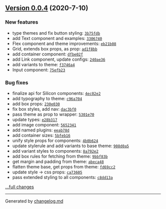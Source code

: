 ## [Version 0.0.4](https://github.com/animify/Silicon/releases/tag/v0.0.4) (2020-7-10)

### New features

- type themes and fix button styling: [`3b75fdb`](https://github.com/animify/Silicon/commit/3b75fdb)
- add Text component and examples: [`3306740`](https://github.com/animify/Silicon/commit/3306740)
- Flex component and theme improvements: [`eb21b08`](https://github.com/animify/Silicon/commit/eb21b08)
- Grid, extends box props, as prop: [`ad1f8bb`](https://github.com/animify/Silicon/commit/ad1f8bb)
- add container component: [`dfbe02f`](https://github.com/animify/Silicon/commit/dfbe02f)
- add Link component, update configs: [`240ae36`](https://github.com/animify/Silicon/commit/240ae36)
- add variants to theme: [`f3746a4`](https://github.com/animify/Silicon/commit/f3746a4)
- Input component: [`75efb23`](https://github.com/animify/Silicon/commit/75efb23)

### Bug fixes

- finalize api for Silicon components: [`4ec02e2`](https://github.com/animify/Silicon/commit/4ec02e2)
- add typography to theme: [`c96a704`](https://github.com/animify/Silicon/commit/c96a704)
- add box props: [`230e030`](https://github.com/animify/Silicon/commit/230e030)
- fix box styles, add nav: [`dac3bf0`](https://github.com/animify/Silicon/commit/dac3bf0)
- pass theme as prop to wrapper: [`5301e70`](https://github.com/animify/Silicon/commit/5301e70)
- update types: [`e28b317`](https://github.com/animify/Silicon/commit/e28b317)
- add image component: [`5652341`](https://github.com/animify/Silicon/commit/5652341)
- add named plugins: [`eeab78d`](https://github.com/animify/Silicon/commit/eeab78d)
- add container sizes: [`5bfeb16`](https://github.com/animify/Silicon/commit/5bfeb16)
- unify style props for components: [`4b0b624`](https://github.com/animify/Silicon/commit/4b0b624)
- update stylerule and add variants to base theme: [`908d0a5`](https://github.com/animify/Silicon/commit/908d0a5)
- add variant styles to components: [`8a792e2`](https://github.com/animify/Silicon/commit/8a792e2)
- add box rules for fetching from theme: [`9bbf83b`](https://github.com/animify/Silicon/commit/9bbf83b)
- get margin and padding from theme: [`abeca48`](https://github.com/animify/Silicon/commit/abeca48)
- flatten theme base, get props from theme: [`fd69cc2`](https://github.com/animify/Silicon/commit/fd69cc2)
- update style -> css props: [`ca73605`](https://github.com/animify/Silicon/commit/ca73605)
- pass extended styling to all components: [`c8dd13a`](https://github.com/animify/Silicon/commit/c8dd13a)

[...full changes](https://github.com/animify/Silicon/compare/v0.0.3...v0.0.4)


---

Generated by [changelog.md](https://github.com/egoist/changelog.md)
